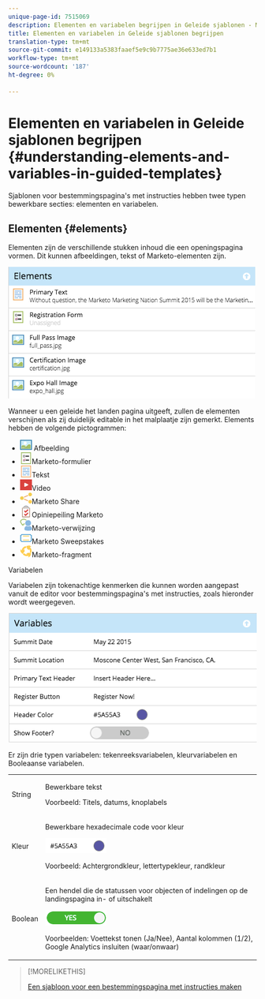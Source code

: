```yaml
---
unique-page-id: 7515069
description: Elementen en variabelen begrijpen in Geleide sjablonen - Marketo Docs - Productdocumentatie
title: Elementen en variabelen in Geleide sjablonen begrijpen
translation-type: tm+mt
source-git-commit: e149133a5383faaef5e9c9b7775ae36e633ed7b1
workflow-type: tm+mt
source-wordcount: '187'
ht-degree: 0%

---
```



# Elementen en variabelen in Geleide sjablonen begrijpen {#understanding-elements-and-variables-in-guided-templates}

Sjablonen voor bestemmingspagina&#39;s met instructies hebben twee typen bewerkbare secties: elementen en variabelen.

## Elementen  {#elements}

Elementen zijn de verschillende stukken inhoud die een openingspagina vormen. Dit kunnen afbeeldingen, tekst of Marketo-elementen zijn.

![](assets/image2015-5-20-14-3a57-3a55.png)

Wanneer u een geleide het landen pagina uitgeeft, zullen de elementen verschijnen als zij duidelijk editable in het malplaatje zijn gemerkt. Elements hebben de volgende pictogrammen:

* ![—](assets/image2015-5-20-12-3a30-3a48.png) Afbeelding
* ![—](assets/image2015-5-20-12-3a31-3a33.png)Marketo-formulier
* ![—](assets/image2015-5-20-12-3a41-3a21.png)Tekst
* ![—](assets/image2015-5-20-12-3a42-3a47.png)Video
* ![—Knop](assets/image2015-5-20-12-3a44-3a17.png)Marketo Share
* ![—](assets/image2015-5-20-12-3a43-3a21.png)Opiniepeiling Marketo
* ![—](assets/image2015-5-20-12-3a43-3a2.png)Marketo-verwijzing
* ![—](assets/image2015-5-20-12-3a44-3a40.png)Marketo Sweepstakes
* ![—](assets/image2015-5-20-12-3a47-3a45.png)Marketo-fragment

Variabelen

Variabelen zijn tokenachtige kenmerken die kunnen worden aangepast vanuit de editor voor bestemmingspagina&#39;s met instructies, zoals hieronder wordt weergegeven.

![](assets/image2015-5-20-15-3a0-3a2.png)

Er zijn drie typen variabelen: tekenreeksvariabelen, kleurvariabelen en Booleaanse variabelen.

<table> 
 <tbody> 
  <tr> 
   <td>String</td> 
   <td><p>Bewerkbare tekst</p><p>Voorbeeld: Titels, datums, knoplabels</p></td> 
  </tr> 
  <tr> 
   <td>Kleur</td> 
   <td><p>Bewerkbare hexadecimale code voor kleur</p><p><img alt="--" src="assets/image2015-5-20-13-3a14-3a57.png" data-linked-resource-id="7515092" data-linked-resource-type="attachment" data-base-url="https://docs.marketo.com" data-linked-resource-container-id="7515069" title="--"></p><p>Voorbeeld: Achtergrondkleur, lettertypekleur, randkleur</p></td> 
  </tr> 
  <tr> 
   <td>Boolean</td> 
   <td><p>Een hendel die de statussen voor objecten of indelingen op de landingspagina in- of uitschakelt</p><p><img alt="--" src="assets/image2015-5-20-13-3a14-3a25.png" data-linked-resource-id="7515091" data-linked-resource-type="attachment" data-base-url="https://docs.marketo.com" data-linked-resource-container-id="7515069" title="--"></p><p>Voorbeelden: Voettekst tonen (Ja/Nee), Aantal kolommen (1/2), Google Analytics insluiten (waar/onwaar)</p></td> 
  </tr> 
 </tbody> 
</table>

>[!MORELIKETHIS]
>
>[Een sjabloon voor een bestemmingspagina met instructies maken](create-a-guided-landing-page-template.md)

